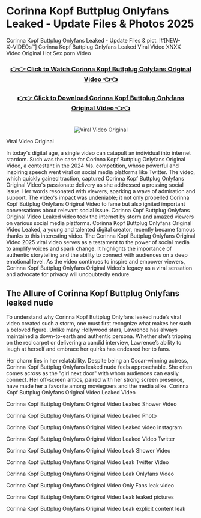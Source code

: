 # Corinna Kopf Buttplug Onlyfans Leaked - Update Files & Photos 2025

Corinna Kopf Buttplug Onlyfans Leaked - Update Files & pict. !#[NEW-X~VIDEOs™] Corinna Kopf Buttplug Onlyfans Leaked Viral Video XNXX Video Original Hot Sex porn Video
<br>
<div align="center">
<h3><a href="https://links2leaks.com?utm_source=corinnakopfbuttplug&utm_medium=gitlong" rel="nofollow">👉👉 Click to Watch Corinna Kopf Buttplug Onlyfans Original Video 👈👈</a></h3>
<h3><a href="https://links2leaks.com?utm_source=corinnakopfbuttplug&utm_medium=gitlong" rel="nofollow">👉👉 Click to Download Corinna Kopf Buttplug Onlyfans Original Video 👈👈</a></h3>
<br>
<a href="https://links2leaks.com?utm_source=corinnakopfbuttplug&utm_medium=gitlong" rel="nofollow"><img src="https://i.ibb.co/Gkj2r4b/banner.png" alt="Viral Video Original" style="max-width: 100%; display: inline-block;" data-target="animated-image.originalImage"></a>
</div>

Viral Video Original

In today's digital age, a single video can catapult an individual into internet stardom. Such was the case for Corinna Kopf Buttplug Onlyfans Original Video, a contestant in the 2024 Ms. competition, whose powerful and inspiring speech went viral on social media platforms like Twitter.
The video, which quickly gained traction, captured Corinna Kopf Buttplug Onlyfans Original Video's passionate delivery as she addressed a pressing social issue. Her words resonated with viewers, sparking a wave of admiration and support. The video's impact was undeniable; it not only propelled Corinna Kopf Buttplug Onlyfans Original Video to fame but also ignited important conversations about relevant social issue.
Corinna Kopf Buttplug Onlyfans Original Video Leaked video took the internet by storm and amazed viewers on various social media platforms. Corinna Kopf Buttplug Onlyfans Original Video Leaked, a young and talented digital creator, recently became famous thanks to this interesting video.
The Corinna Kopf Buttplug Onlyfans Original Video 2025 viral video serves as a testament to the power of social media to amplify voices and spark change. It highlights the importance of authentic storytelling and the ability to connect with audiences on a deep emotional level. As the video continues to inspire and empower viewers, Corinna Kopf Buttplug Onlyfans Original Video's legacy as a viral sensation and advocate for privacy will undoubtedly endure.

<h2>The Allure of Corinna Kopf Buttplug Onlyfans leaked nude</h2>


To understand why Corinna Kopf Buttplug Onlyfans leaked nude’s viral video created such a storm, one must first recognize what makes her such a beloved figure. Unlike many Hollywood stars, Lawrence has always maintained a down-to-earth and authentic persona. Whether she’s tripping on the red carpet or delivering a candid interview, Lawrence’s ability to laugh at herself and embrace her quirks has endeared her to fans.

Her charm lies in her relatability. Despite being an Oscar-winning actress, Corinna Kopf Buttplug Onlyfans leaked nude feels approachable. She often comes across as the "girl next door" with whom audiences can easily connect. Her off-screen antics, paired with her strong screen presence, have made her a favorite among moviegoers and the media alike.
Corinna Kopf Buttplug Onlyfans Original Video Leaked Video

Corinna Kopf Buttplug Onlyfans Original Video Leaked Shower Video

Corinna Kopf Buttplug Onlyfans Original Video Leaked Photo

Corinna Kopf Buttplug Onlyfans Original Video Leaked video instagram

Corinna Kopf Buttplug Onlyfans Original Video Leaked Video Twitter

Corinna Kopf Buttplug Onlyfans Original Video Leak Shower Video

Corinna Kopf Buttplug Onlyfans Original Video Leak Twitter Video

Corinna Kopf Buttplug Onlyfans Original Video Leak Onlyfans Video

Corinna Kopf Buttplug Onlyfans Original Video Only Fans leak video

Corinna Kopf Buttplug Onlyfans Original Video Leak leaked pictures

Corinna Kopf Buttplug Onlyfans Original Video Leak explicit content leak